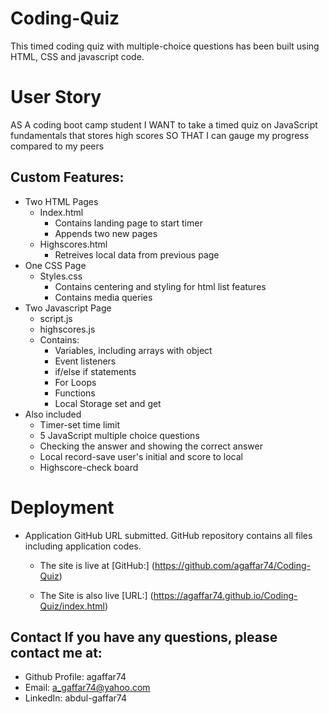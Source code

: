 # Coding-Quiz
This timed coding quiz with multiple-choice questions has been built using HTML, CSS and javascript code.


# User Story
AS A coding boot camp student
I WANT to take a timed quiz on JavaScript fundamentals that stores high scores
SO THAT I can gauge my progress compared to my peers

## Custom Features:

* Two HTML Pages
    * Index.html
        * Contains landing page to start timer
        * Appends two new pages
    * Highscores.html 
        * Retreives local data from previous page
* One CSS Page
    * Styles.css
        * Contains centering and styling for html list features
        * Contains media queries
* Two Javascript Page 
    * script.js
    * highscores.js
    * Contains: 
        * Variables, including arrays with object 
        * Event listeners 
        * if/else if statements 
        * For Loops 
        * Functions 
        * Local Storage set and get
* Also included
    * Timer-set time limit
    * 5 JavaScript multiple choice questions
    * Checking the answer and showing the correct answer
    * Local record-save user's initial and score to local
    * Highscore-check board


# Deployment
* Application GitHub URL submitted. GitHub repository contains all files including application codes.

    * The site is live at [GitHub:] (https://github.com/agaffar74/Coding-Quiz)

    * The Site is also live [URL:] (https://agaffar74.github.io/Coding-Quiz/index.html)

## Contact If you have any questions, please contact me at:
* Github Profile: agaffar74
* Email: a_gaffar74@yahoo.com
* LinkedIn: abdul-gaffar74